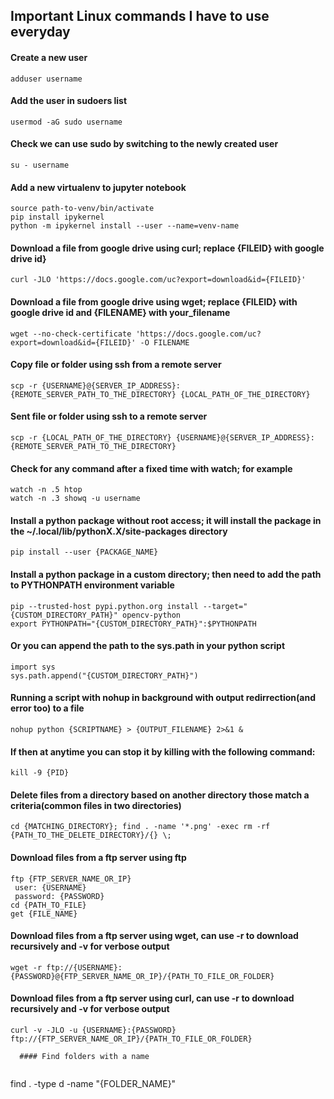 ## Important Linux commands I have to use everyday


#### Create a new user

 ```
 adduser username
 ```
  
#### Add the user in sudoers list
  
 ```
 usermod -aG sudo username
 ```

#### Check we can use sudo by switching to the newly created user
  
 ```
 su - username
 ```
 
 #### Add a new virtualenv to jupyter notebook
  
 ```
 source path-to-venv/bin/activate
 pip install ipykernel
 python -m ipykernel install --user --name=venv-name
 ```
 
  #### Download a file from google drive using curl; replace {FILEID} with google drive id}
  
 ```
 curl -JLO 'https://docs.google.com/uc?export=download&id={FILEID}'
 ```
 
   #### Download a file from google drive using wget; replace {FILEID} with google drive id and {FILENAME} with your_filename
  
 ```
 wget --no-check-certificate 'https://docs.google.com/uc?export=download&id={FILEID}' -O FILENAME
 ```
   #### Copy file or folder using ssh from a remote server
  
 ```
 scp -r {USERNAME}@{SERVER_IP_ADDRESS}:{REMOTE_SERVER_PATH_TO_THE_DIRECTORY} {LOCAL_PATH_OF_THE_DIRECTORY}
 ```
   #### Sent file or folder using ssh to a remote server
  
 ```
 scp -r {LOCAL_PATH_OF_THE_DIRECTORY} {USERNAME}@{SERVER_IP_ADDRESS}:{REMOTE_SERVER_PATH_TO_THE_DIRECTORY}
 ```
   #### Check for any command after a fixed time with watch; for example
  
 ```
 watch -n .5 htop
 watch -n .3 showq -u username
 ```

   #### Install a python package without root access; it will install the package in the ~/.local/lib/pythonX.X/site-packages directory
  
 ```
 pip install --user {PACKAGE_NAME}
 ```
 
   #### Install a python package in a custom directory; then need to add the path to PYTHONPATH environment variable
  
 ```
 pip --trusted-host pypi.python.org install --target="{CUSTOM_DIRECTORY_PATH}" opencv-python
 export PYTHONPATH="{CUSTOM_DIRECTORY_PATH}":$PYTHONPATH
 ```
   #### Or you can append the path to the sys.path in your python script
  
 ```
import sys
sys.path.append("{CUSTOM_DIRECTORY_PATH}")
 ```
   #### Running a script with nohup in background with output redirrection(and error too) to a file 
  
 ```
nohup python {SCRIPTNAME} > {OUTPUT_FILENAME} 2>&1 &
 ```
 
   #### If then at anytime you can stop it by killing with the following command:
  
 ```
kill -9 {PID}
 ```
 
   #### Delete files from a directory based on another directory those match a criteria(common files in two directories)
  
 ```
cd {MATCHING_DIRECTORY}; find . -name '*.png' -exec rm -rf {PATH_TO_THE_DELETE_DIRECTORY}/{} \;
 ```
   #### Download files from a ftp server using ftp
  
 ```
ftp {FTP_SERVER_NAME_OR_IP}
  user: {USERNAME}
  password: {PASSWORD}
cd {PATH_TO_FILE}
get {FILE_NAME}
 ``` 
   #### Download files from a ftp server using wget, can use -r to download recursively and -v for verbose output
  
 ```
wget -r ftp://{USERNAME}:{PASSWORD}@{FTP_SERVER_NAME_OR_IP}/{PATH_TO_FILE_OR_FOLDER}
 ```
   #### Download files from a ftp server using curl, can use -r to download recursively and -v for verbose output
  
 ```
curl -v -JLO -u {USERNAME}:{PASSWORD} ftp://{FTP_SERVER_NAME_OR_IP}/{PATH_TO_FILE_OR_FOLDER}
 ```
 
 ```
   #### Find folders with a name
  
 ```
 find . -type d -name "{FOLDER_NAME}"
 ``` 
 

